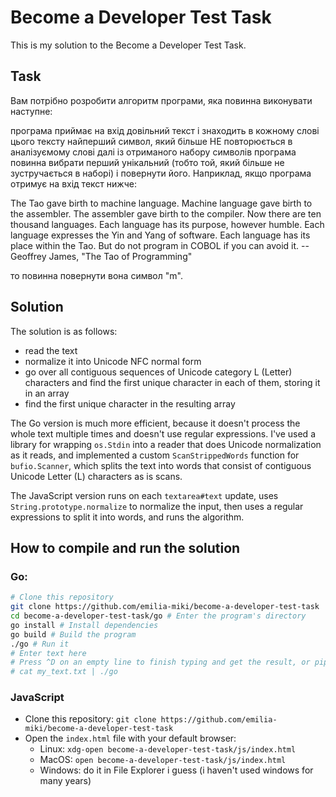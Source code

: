 # Become a Developer Test Task

This is my solution to the Become a Developer Test Task.

## Task

Вам потрібно розробити алгоритм програми, яка повинна виконувати наступне:

програма приймає на вхід довільний текст і знаходить в кожному слові цього тексту найперший символ, який більше НЕ повторюється в аналізуємому слові
далі із отриманого набору символів програма повинна вибрати перший унікальний (тобто той, який більше не зустручається в наборі) і повернути його.
Наприклад, якщо програма отримує на вхід текст нижче:

The Tao gave birth to machine language.  Machine language gave birth
to the assembler.
The assembler gave birth to the compiler.  Now there are ten thousand
languages.
Each language has its purpose, however humble.  Each language
expresses the Yin and Yang of software.  Each language has its place within
the Tao.
But do not program in COBOL if you can avoid it.
-- Geoffrey James, "The Tao of Programming"

то повинна повернути вона символ "m".

## Solution

The solution is as follows:
- read the text
- normalize it into Unicode NFC normal form
- go over all contiguous sequences of Unicode category L (Letter) characters and
  find the first unique character in each of them, storing it in an array
- find the first unique character in the resulting array

The Go version is much more efficient, because it doesn't process the whole text
multiple times and doesn't use regular expressions. I've used a library
for wrapping ```os.Stdin``` into a reader that does Unicode normalization as it
reads, and implemented a custom ```ScanStrippedWords``` function for
```bufio.Scanner```, which splits the text into words that consist of contiguous
Unicode Letter (L) characters as is scans.

The JavaScript version runs on each ```textarea#text``` update, uses
```String.prototype.normalize``` to normalize the input, then uses a regular
expressions to split it into words, and runs the algorithm.

## How to compile and run the solution

### Go:

```bash
# Clone this repository
git clone https://github.com/emilia-miki/become-a-developer-test-task
cd become-a-developer-test-task/go # Enter the program's directory
go install # Install dependencies
go build # Build the program
./go # Run it
# Enter text here
# Press ^D on an empty line to finish typing and get the result, or pipe a file:
# cat my_text.txt | ./go
```

### JavaScript

- Clone this repository: ```git clone https://github.com/emilia-miki/become-a-developer-test-task```
- Open the ```index.html``` file with your default browser:
  - Linux: ```xdg-open become-a-developer-test-task/js/index.html```
  - MacOS: ```open become-a-developer-test-task/js/index.html```
  - Windows: do it in File Explorer i guess (i haven't used windows for many years)
